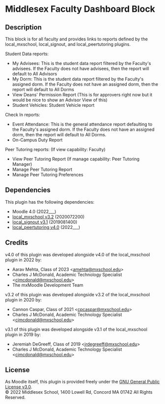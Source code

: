 # Middlesex Faculty Dashboard Block
## Description
This block is for all faculty and provides links to reports defined by the local_mxschool, local_signout, and local_peertutoring plugins.

Student Data reports:
- My Advisees: This is the student data report filtered by the Faculty's advisees. If the Faculty does not have advisees, then the report will default to All Advisors
- My Dorm: This is the student data report filtered by the Faculty's assigned dorm. If the Faculty does not have an assigned dorm, then the report will default to All Dorms
- View Deans' Permission Report (This is for approvers right now but it would be nice to show an Advisor View of this)
- Student Vehicles: Student Vehicle report

Check In reports:
- Event Attendance: This is the general attendance report defaulting to the Faculty's assigned dorm. If the Faculty does not have an assigned dorm, then the report will default to All Dorms.
- On-Campus Duty Report

Peer Tutoring reports:
(If view capability: Faculty)
- View Peer Tutoring Report
(If manage capability: Peer Tutoring Manager)
- Manage Peer Tutoring Report
- Manage Peer Tutoring Preferences

## Dependencies
This plugin has the following dependencies:
- Moodle 4.0 (2022___)
- [local_mxschool v3.2](/local/mxschool/README.md) (2020072200)
- [local_signout v3.1](/local/mxschool/README.md) (2019081400)
- [local_peertutoring v4.0](/local/peertutoring/README.md) (2022___)

## Credits
v4.0 of this plugin was developed alongside v4.0 of the local_mxschool plugin in 2022 by:
- Aarav Mehta, Class of 2023 \<amehta@mxschool.edu\>
- Charles J McDonald, Academic Technology Specialist \<cjmcdonald@mxschool.edu\>
- The mxMoodle Development Team

v3.2 of this plugin was developed alongside v3.2 of the local_mxschool plugin in 2020 by:
- Cannon Caspar, Class of 2021 \<cpcaspar@mxschool.edu\>
- Charles J McDonald, Academic Technology Specialist \<cjmcdonald@mxschool.edu\>

v3.1 of this plugin was developed alongside v3.1 of the local_mxschool plugin in 2019 by:
- Jeremiah DeGreeff, Class of 2019 \<jrdegreeff@mxschool.edu\>
- Charles J McDonald, Academic Technology Specialist \<cjmcdonald@mxschool.edu\>

## License
As Moodle itself, this plugin is provided freely under the [GNU General Public License v3.0](/COPYING.txt).  
© 2022 Middlesex School, 1400 Lowell Rd, Concord MA 01742 All Rights Reserved.
